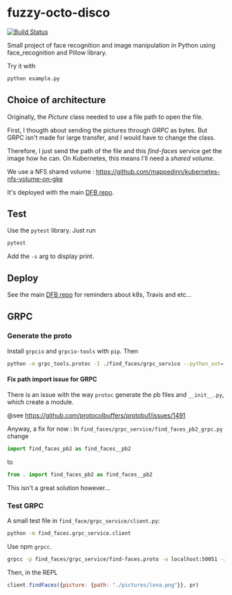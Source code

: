 # fuzzy-octo-disco

[![Build Status](https://travis-ci.org/dixneuf19/fuzzy-octo-disco.svg?branch=master)](https://travis-ci.org/dixneuf19/fuzzy-octo-disco)

Small project of face recognition and image manipulation in Python using face_recognition and Pillow library.

Try it with

```bash
python example.py
```

## Choice of architecture

Originally, the *Picture* class needed to use a file path to open the file.

First, I thougth about sending the pictures through *GRPC* as bytes. But GRPC isn't made for large transfer, and I would have to change the class.

Therefore, I just send the path of the file and this *find-faces* service get the image how he can. On Kubernetes, this means I'll need a *shared volume*.

We use a NFS shared volume : https://github.com/mappedinn/kubernetes-nfs-volume-on-gke

It's deployed with the main [DFB repo](https://github.com/dixneuf19/dank-face-bot).

## Test

Use the `pytest` library. Just run

```bash
pytest
```

Add the `-s` arg to display print.

## Deploy

See the main [DFB repo](https://github.com/dixneuf19/dank-face-bot) for reminders about k8s, Travis and etc...

## GRPC

### Generate the proto

Install `grpcio` and `grpcio-tools` with `pip`. Then

```bash
python -m grpc_tools.protoc -I ./find_faces/grpc_service --python_out=./find_faces/grpc_service --grpc_python_out=./find_faces/grpc_service grpc/find-faces.proto
```

#### Fix path import issue for GRPC

There is an issue with the way `protoc` generate the pb files and `__init__.py`, which create a module.

@see <https://github.com/protocolbuffers/protobuf/issues/1491>

Anyway, a fix for now : 
In `find_faces/grpc_service/find_faces_pb2_grpc.py` change

```python
import find_faces_pb2 as find_faces__pb2
```

to

```python
from . import find_faces_pb2 as find_faces__pb2
```

This isn't a great solution however...

### Test GRPC

A small test file in `find_face/grpc_service/client.py`:

```bash
python -m find_faces.grpc_service.client
```

Use npm `grpcc`.

```bash
grpcc -p find_faces/grpc_service/find-faces.proto -a localhost:50051 -i
```

Then, in the REPL

```javascript
client.findFaces({picture: {path: "./pictures/lena.png"}}, pr)
```